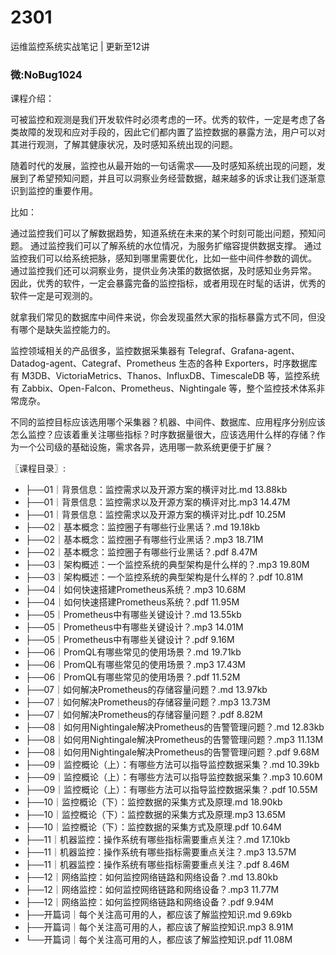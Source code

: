 # 2301
运维监控系统实战笔记 | 更新至12讲
### 微:NoBug1024 


课程介绍：

可被监控和观测是我们开发软件时必须考虑的一环。优秀的软件，一定是考虑了各类故障的发现和应对手段的，因此它们都内置了监控数据的暴露方法，用户可以对其进行观测，了解其健康状况，及时感知系统出现的问题。

随着时代的发展，监控也从最开始的一句话需求——及时感知系统出现的问题，发展到了希望预知问题，并且可以洞察业务经营数据，越来越多的诉求让我们逐渐意识到监控的重要作用。

比如：

通过监控我们可以了解数据趋势，知道系统在未来的某个时刻可能出问题，预知问题。
通过监控我们可以了解系统的水位情况，为服务扩缩容提供数据支撑。
通过监控我们可以给系统把脉，感知到哪里需要优化，比如一些中间件参数的调优。
通过监控我们还可以洞察业务，提供业务决策的数据依据，及时感知业务异常。
因此，优秀的软件，一定会暴露完备的监控指标，或者用现在时髦的话讲，优秀的软件一定是可观测的。

就拿我们常见的数据库中间件来说，你会发现虽然大家的指标暴露方式不同，但没有哪个是缺失监控能力的。

监控领域相关的产品很多，监控数据采集器有 Telegraf、Grafana-agent、Datadog-agent、Categraf、Prometheus 生态的各种 Exporters，时序数据库有 M3DB、VictoriaMetrics、Thanos、InfluxDB、TimescaleDB 等，监控系统有 Zabbix、Open-Falcon、Prometheus、Nightingale 等，整个监控技术体系非常庞杂。

不同的监控目标应该选用哪个采集器？机器、中间件、数据库、应用程序分别应该怎么监控？应该着重关注哪些指标？时序数据量很大，应该选用什么样的存储？作为一个公司级的基础设施，需求各异，选用哪一款系统更便于扩展？

〖课程目录〗:

- ├──01｜背景信息：监控需求以及开源方案的横评对比.md  13.88kb
- ├──01｜背景信息：监控需求以及开源方案的横评对比.mp3  14.47M
- ├──01｜背景信息：监控需求以及开源方案的横评对比.pdf  10.25M
- ├──02｜基本概念：监控圈子有哪些行业黑话？.md  19.18kb
- ├──02｜基本概念：监控圈子有哪些行业黑话？.mp3  18.71M
- ├──02｜基本概念：监控圈子有哪些行业黑话？.pdf  8.47M
- ├──03｜架构概述：一个监控系统的典型架构是什么样的？.mp3  19.80M
- ├──03｜架构概述：一个监控系统的典型架构是什么样的？.pdf  10.81M
- ├──04｜如何快速搭建Prometheus系统？.mp3  10.68M
- ├──04｜如何快速搭建Prometheus系统？.pdf  11.95M
- ├──05｜Prometheus中有哪些关键设计？.md  13.55kb
- ├──05｜Prometheus中有哪些关键设计？.mp3  14.01M
- ├──05｜Prometheus中有哪些关键设计？.pdf  9.16M
- ├──06｜PromQL有哪些常见的使用场景？.md  19.71kb
- ├──06｜PromQL有哪些常见的使用场景？.mp3  17.43M
- ├──06｜PromQL有哪些常见的使用场景？.pdf  11.52M
- ├──07｜如何解决Prometheus的存储容量问题？.md  13.97kb
- ├──07｜如何解决Prometheus的存储容量问题？.mp3  13.73M
- ├──07｜如何解决Prometheus的存储容量问题？.pdf  8.82M
- ├──08｜如何用Nightingale解决Prometheus的告警管理问题？.md  12.83kb
- ├──08｜如何用Nightingale解决Prometheus的告警管理问题？.mp3  11.13M
- ├──08｜如何用Nightingale解决Prometheus的告警管理问题？.pdf  9.68M
- ├──09｜监控概论（上）：有哪些方法可以指导监控数据采集？.md  10.39kb
- ├──09｜监控概论（上）：有哪些方法可以指导监控数据采集？.mp3  10.60M
- ├──09｜监控概论（上）：有哪些方法可以指导监控数据采集？.pdf  10.55M
- ├──10｜监控概论（下）：监控数据的采集方式及原理.md  18.90kb
- ├──10｜监控概论（下）：监控数据的采集方式及原理.mp3  13.65M
- ├──10｜监控概论（下）：监控数据的采集方式及原理.pdf  10.64M
- ├──11｜机器监控：操作系统有哪些指标需要重点关注？.md  17.10kb
- ├──11｜机器监控：操作系统有哪些指标需要重点关注？.mp3  13.57M
- ├──11｜机器监控：操作系统有哪些指标需要重点关注？.pdf  8.46M
- ├──12｜网络监控：如何监控网络链路和网络设备？.md  13.80kb
- ├──12｜网络监控：如何监控网络链路和网络设备？.mp3  11.77M
- ├──12｜网络监控：如何监控网络链路和网络设备？.pdf  9.94M
- ├──开篇词｜每个关注高可用的人，都应该了解监控知识.md  9.69kb
- ├──开篇词｜每个关注高可用的人，都应该了解监控知识.mp3  8.91M
- └──开篇词｜每个关注高可用的人，都应该了解监控知识.pdf  11.08M
